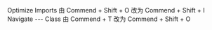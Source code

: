 Optimize Imports 由 Commend + Shift + O 改为 Commend + Shift + I  
Navigate --- Class 由 Commend + T 改为 Commend + Shift + O  
